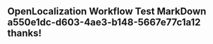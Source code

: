 <properties
ms.topic="hero-topic"
ms.test1="hero-topic"
ms.test2="test"/>

## OpenLocalization Workflow Test MarkDown a550e1dc-d603-4ae3-b148-5667e77c1a12 thanks!
<!--HONumber=Mar16_HO2-->
